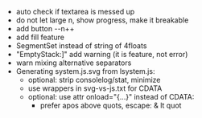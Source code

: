 - auto check if textarea is messed up
- do not let large n, show progress, make it breakable
- add button --n++
- add fill feature
- SegmentSet instead of string of 4floats
- "EmptyStack:]" add warning (it is feature, not error)
- warn mixing alternative separators
- Generating system.js.svg from lsystem.js:
  - optional: strip consolelog/stat, minimize
  - use wrappers in svg-vs-js.txt for CDATA
  - optional: use attr onload="{...}" instead of CDATA:
    - prefer apos above quots, escape: & lt quot
